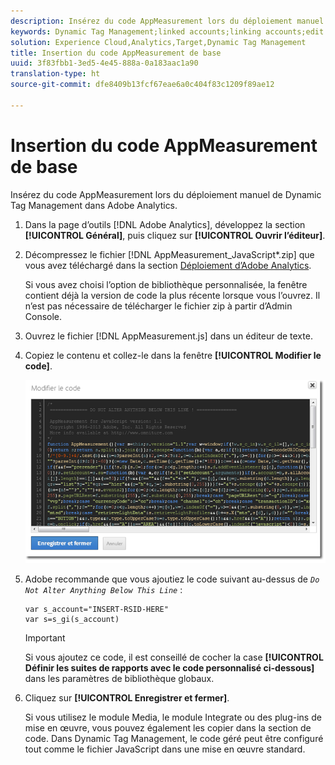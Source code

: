 ```yaml
---
description: Insérez du code AppMeasurement lors du déploiement manuel de Dynamic Tag Management dans Adobe Analytics.
keywords: Dynamic Tag Management;linked accounts;linking accounts;edit code;appmeasurement;appmeasurement code
solution: Experience Cloud,Analytics,Target,Dynamic Tag Management
title: Insertion du code AppMeasurement de base
uuid: 3f83fbb1-3ed5-4e45-888a-0a183aac1a90
translation-type: ht
source-git-commit: dfe8409b13fcf67eae6a0c404f83c1209f89ae12

---
```



# Insertion du code AppMeasurement de base

Insérez du code AppMeasurement lors du déploiement manuel de Dynamic Tag Management dans Adobe Analytics.

1. Dans la page d’outils [!DNL Adobe Analytics], développez la section **[!UICONTROL Général]**, puis cliquez sur **[!UICONTROL Ouvrir l’éditeur]**.
1. Décompressez le fichier [!DNL AppMeasurement_JavaScript*.zip] que vous avez téléchargé dans la section [Déploiement d’Adobe Analytics](/help/implement/other/dtm/t-analytics-deploy.md).

   Si vous avez choisi l’option de bibliothèque personnalisée, la fenêtre contient déjà la version de code la plus récente lorsque vous l’ouvrez. Il n’est pas nécessaire de télécharger le fichier zip à partir d’Admin Console.
1. Ouvrez le fichier [!DNL AppMeasurement.js] dans un éditeur de texte.
1. Copiez le contenu et collez-le dans la fenêtre **[!UICONTROL Modifier le code]**.

   ![](assets/edit-code.png)

1. Adobe recommande que vous ajoutiez le code suivant au-dessus de *`Do Not Alter Anything Below This Line`* :

   ```
   var s_account="INSERT-RSID-HERE"
   var s=s_gi(s_account)
   ```

   >[!IMPORTANT]
   >
   >Si vous ajoutez ce code, il est conseillé de cocher la case **[!UICONTROL Définir les suites de rapports avec le code personnalisé ci-dessous]** dans les paramètres de bibliothèque globaux.

1. Cliquez sur **[!UICONTROL Enregistrer et fermer]**.

   Si vous utilisez le module Media, le module Integrate ou des plug-ins de mise en œuvre, vous pouvez également les copier dans la section de code. Dans Dynamic Tag Management, le code géré peut être configuré tout comme le fichier JavaScript dans une mise en œuvre standard.

